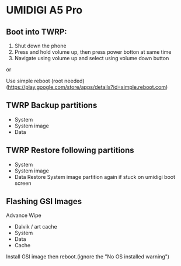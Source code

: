 # UMIDIGI A5 Pro
## Boot into TWRP:
1. Shut down the phone
2. Press and hold volume up, then press power botton at same time
3. Navigate using volume up and select using volume down button

or

Use simple reboot (root needed) (https://play.google.com/store/apps/details?id=simple.reboot.com)
## TWRP Backup partitions
* System
* System image
* Data
## TWRP Restore following partitions
* System
* System image
* Data
Restore System image partition again if stuck on umidigi boot screen
## Flashing GSI Images 
Advance Wipe
* Dalvik / art cache
* System
* Data
* Cache

Install GSI image then reboot.(ignore the "No OS installed warning")
